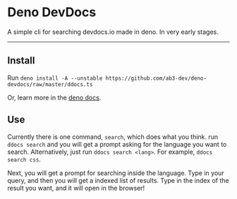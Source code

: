 # Deno DevDocs
A simple cli for searching devdocs.io made in deno. In very early stages.

---
## Install
Run `deno install -A --unstable https://github.com/ab3-dev/deno-devdocs/raw/master/ddocs.ts`

Or, learn more in the [deno docs](https://deno.land/#installation).

## Use
Currently there is one command, `search`, which does what you think. run `ddocs search` and you will get a prompt asking for the language you want to search. Alternatively, just run `ddocs search <lang>`. For example, `ddocs search css`.

Next, you will get a prompt for searching inside the language. Type in your query, and then you will get a indexed list of results. Type in the index of the result you want, and it will open in the browser!
